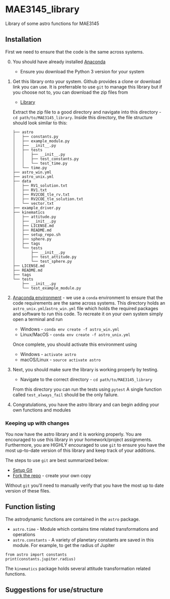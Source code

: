 # MAE3145_library

Library of some astro functions for MAE3145

## Installation

First we need to ensure that the code is the same across systems.

0. You should have already installed [Anaconda](https://www.anaconda.com/download/) 

    * Ensure you download the Python 3 version for your system

1. Get this library onto your system. Github provides a clone or download link you can use. 
It is preferrable to use `git` to manage this library but if you choose not to, you can download the zip files from

    * [Library](https://github.com/fdcl-gwu/MAE3145_library/archive/master.zip)

    Extract the zip file to a good directory and navigate into this directory - `cd path/to/MAE3145_library`.
    Inside this directory, the file structure should look similar to this:

    ~~~
    ├── astro
    │   ├── constants.py
    │   ├── example_module.py
    │   ├── __init__.py
    │   ├── tests
    │   │   ├── __init__.py
    │   │   ├── test_constants.py
    │   │   └── test_time.py
    │   └── time.py
    ├── astro_win.yml
    ├── astro_unix.yml
    ├── data
    │   ├── RV1_solution.txt
    │   ├── RV1.txt
    │   ├── RV2COE_tle_rv.txt
    │   ├── RV2COE_tle_solution.txt
    │   └── vector.txt
    ├── example_driver.py
    ├── kinematics
    │   ├── attitude.py
    │   ├── __init__.py
    │   ├── LICENSE.md
    │   ├── README.md
    │   ├── setup_repo.sh
    │   ├── sphere.py
    │   ├── tags
    │   └── tests
    │       ├── __init__.py
    │       ├── test_attitude.py
    │       └── test_sphere.py
    ├── LICENSE.md
    ├── README.md
    ├── tags
    └── tests
        ├── __init__.py
        └── test_example_module.py
    ~~~

2. [Anaconda environment](https://conda.io/docs/user-guide/tasks/manage-environments.html#) - we use a `conda` environment to ensure that the code requirements are the same across systems. 
This directory holds an `astro_unix.yml`/`astro_win.yml` file which holds the required packages and software to run this code.
To recreate it on your own system simply open a terminal and run

    * Windows - `conda env create -f astro_win.yml` 
    * Linux/MacOS - `conda env create -f astro_unix.yml`

    Once complete, you should activate this environment using

    * Windows - `activate astro`
    * macOS/Linux - `source activate astro`

3. Next, you should make sure the library is working properly by testing. 

    * Navigate to the correct directory - `cd path/to/MAE3145_library`

    From this directory you can run the tests using `pytest`
    A single function called `test_always_fail` should be the only failure.

4. Congratulations, you have the astro library and can begin adding your own functions and modules

### Keeping up with changes

You now have the astro library and it is working properly. 
You are encouraged to use this library in your homework/project assignments. 
Furthermore, you are HIGHLY encouraged to use `git` to ensure you have the most up-to-date version of this library and keep track of your additions. 

The steps to use `git` are best summarized below:

* [Setup Git](https://help.github.com/articles/set-up-git/)
* [Fork the repo](https://help.github.com/articles/fork-a-repo/) - create your own copy

Without `git` you'll need to manually verify that you have the most up to date version of these files.

## Function listing

The astrodynamic functions are contained in the `astro` package.
 
* `astro.time` - Module which contains time related transformations and operations
* `astro.constants` - A variety of planetary constants are saved in this module. 
For example, to get the radius of Jupiter

~~~
from astro import constants
print(constants.jupiter.radius)
~~~

The `kinematics` package holds several attitude transformation related functions.

## Suggestions for use/structure

